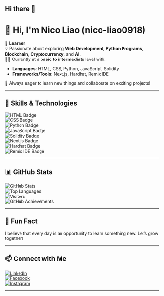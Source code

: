 ## Hi there 👋

# 👋 Hi, I'm Nico Liao (nico-liao0918)

🌱 **Learner**  
💡 Passionate about exploring **Web Development**, **Python Programs**, **Blockchain**, **Cryptocurrency**, and **AI**.  
👨‍💻 Currently at a **basic to intermediate** level with:
- **Languages**: HTML, CSS, Python, JavaScript, Solidity  
- **Frameworks/Tools**: Next.js, Hardhat, Remix IDE  

🤝 Always eager to learn new things and collaborate on exciting projects!

---

## 🚀 Skills & Technologies

![HTML Badge](https://img.shields.io/badge/HTML-5-orange)  
![CSS Badge](https://img.shields.io/badge/CSS-3-blue)  
![Python Badge](https://img.shields.io/badge/Python-3.9-blue)  
![JavaScript Badge](https://img.shields.io/badge/JavaScript-ES6-yellow)  
![Solidity Badge](https://img.shields.io/badge/Solidity-0.8-darkblue)  
![Next.js Badge](https://img.shields.io/badge/Next.js-Framework-lightgrey)  
![Hardhat Badge](https://img.shields.io/badge/Hardhat-Blockchain-blue)  
![Remix IDE Badge](https://img.shields.io/badge/Remix_IDE-Online_Editor-green)  

---

## 📊 GitHub Stats

![GitHub Stats](https://github-readme-stats.vercel.app/api?username=nico-liao0918&show_icons=true&theme=radical)  
![Top Languages](https://github-readme-stats.vercel.app/api/top-langs/?username=nico-liao0918&layout=compact&theme=radical)  
![Visitors](https://visitor-badge.glitch.me/badge?page_id=nico-liao0918)  
![GitHub Achievements](https://github-profile-trophy.vercel.app/?username=nico-liao0918)  

---

## 🌟 Fun Fact
I believe that every day is an opportunity to learn something new. Let’s grow together!

---

## 📫 Connect with Me

[![LinkedIn](https://img.shields.io/badge/LinkedIn-Connect-blue)](https://www.linkedin.com/in/james-dominic-liao-3b98a7180/)  
[![Facebook](https://img.shields.io/badge/Facebook-Follow-blue)](https://www.facebook.com/nicoliao09)  
[![Instagram](https://img.shields.io/badge/Instagram-Follow-orange)](https://www.instagram.com/jamesliao09/)  

---
